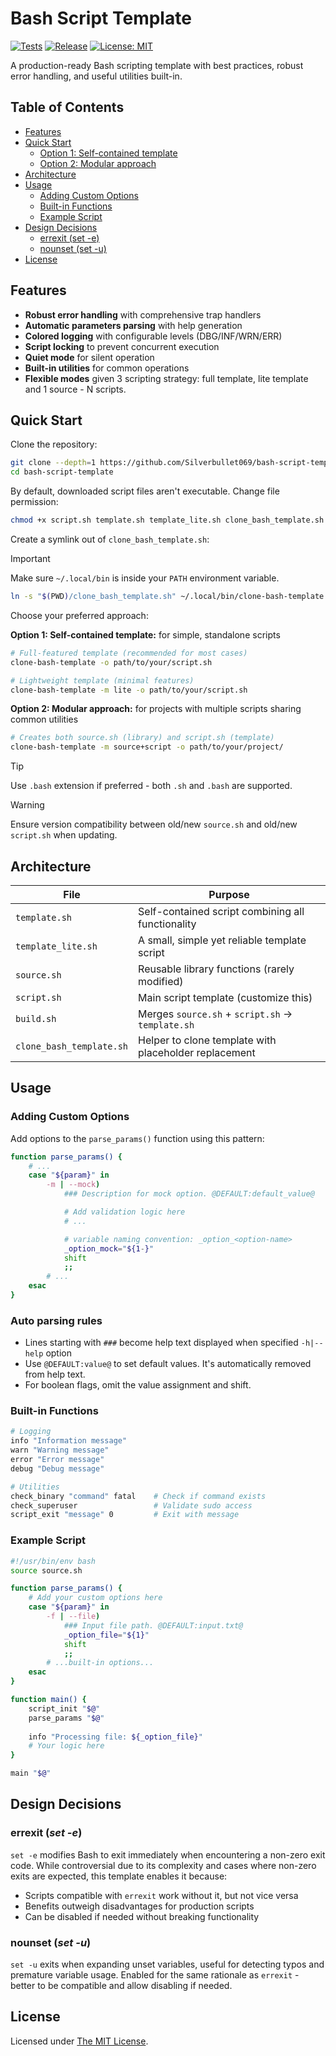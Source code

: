 # Bash Script Template

[![Tests](https://github.com/Silverbullet069/bash-script-template/actions/workflows/test.yml/badge.svg?branch=main)](https://github.com/Silverbullet069/bash-script-template/actions/workflows/test.yml)
[![Release](https://img.shields.io/github/v/release/Silverbullet069/bash-script-template?include_prereleases&label=version)](https://github.com/Silverbullet069/bash-script-template/releases/latest)
[![License: MIT](https://img.shields.io/github/license/Silverbullet069/bash-script-template)](https://opensource.org/licenses/MIT)

A production-ready Bash scripting template with best practices, robust error handling, and useful utilities built-in.

## Table of Contents

- [Features](#features)
- [Quick Start](#quick-start)
  - [Option 1: Self-contained template](#option-1-self-contained-template)
  - [Option 2: Modular approach](#option-2-modular-approach)
- [Architecture](#architecture)
- [Usage](#usage)
  - [Adding Custom Options](#adding-custom-options)
  - [Built-in Functions](#built-in-functions)
  - [Example Script](#example-script)
- [Design Decisions](#design-decisions)
  - [errexit (set -e)](#errexit-set--e)
  - [nounset (set -u)](#nounset-set--u)
- [License](#license)

## Features

- **Robust error handling** with comprehensive trap handlers
- **Automatic parameters parsing** with help generation
- **Colored logging** with configurable levels (DBG/INF/WRN/ERR)
- **Script locking** to prevent concurrent execution
- **Quiet mode** for silent operation
- **Built-in utilities** for common operations
- **Flexible modes** given 3 scripting strategy: full template, lite template and 1 source - N scripts.

## Quick Start

Clone the repository:

```sh
git clone --depth=1 https://github.com/Silverbullet069/bash-script-template.git
cd bash-script-template
```

By default, downloaded script files aren't executable. Change file permission:

```sh
chmod +x script.sh template.sh template_lite.sh clone_bash_template.sh
```

Create a symlink out of `clone_bash_template.sh`:

> [!IMPORTANT]
>
> Make sure `~/.local/bin` is inside your `PATH` environment variable.

```sh
ln -s "$(PWD)/clone_bash_template.sh" ~/.local/bin/clone-bash-template
```

Choose your preferred approach:

**Option 1: Self-contained template:** for simple, standalone scripts

```sh
# Full-featured template (recommended for most cases)
clone-bash-template -o path/to/your/script.sh

# Lightweight template (minimal features)
clone-bash-template -m lite -o path/to/your/script.sh
```

**Option 2: Modular approach:** for projects with multiple scripts sharing common utilities

```sh
# Creates both source.sh (library) and script.sh (template)
clone-bash-template -m source+script -o path/to/your/project/
```

> [!TIP]
> Use `.bash` extension if preferred - both `.sh` and `.bash` are supported.

> [!WARNING]
>
> Ensure version compatibility between old/new `source.sh` and old/new `script.sh` when updating.

## Architecture

| File | Purpose |
|------|---------|
| `template.sh` | Self-contained script combining all functionality |
| `template_lite.sh` | A small, simple yet reliable template script |
| `source.sh` | Reusable library functions (rarely modified) |
| `script.sh` | Main script template (customize this) |
| `build.sh` | Merges `source.sh` + `script.sh` → `template.sh` |
| `clone_bash_template.sh` | Helper to clone template with placeholder replacement |

## Usage

### Adding Custom Options

Add options to the `parse_params()` function using this pattern:

```bash
function parse_params() {
    # ...
    case "${param}" in
        -m | --mock)
            ### Description for mock option. @DEFAULT:default_value@

            # Add validation logic here
            # ...

            # variable naming convention: _option_<option-name>
            _option_mock="${1-}"
            shift
            ;;
        # ...
    esac
}
```

### Auto parsing rules

- Lines starting with `###` become help text displayed when specified `-h|--help` option
- Use `@DEFAULT:value@` to set default values. It's automatically removed from help text.
- For boolean flags, omit the value assignment and shift.

### Built-in Functions

```bash
# Logging
info "Information message"
warn "Warning message" 
error "Error message"
debug "Debug message"

# Utilities
check_binary "command" fatal    # Check if command exists
check_superuser                 # Validate sudo access
script_exit "message" 0         # Exit with message
```

### Example Script

```bash
#!/usr/bin/env bash
source source.sh

function parse_params() {
    # Add your custom options here
    case "${param}" in
        -f | --file)
            ### Input file path. @DEFAULT:input.txt@
            _option_file="${1}"
            shift
            ;;
        # ...built-in options...
    esac
}

function main() {
    script_init "$@"
    parse_params "$@"
    
    info "Processing file: ${_option_file}"
    # Your logic here
}

main "$@"
```

## Design Decisions

### errexit (_set -e_)

`set -e` modifies Bash to exit immediately when encountering a non-zero exit code. While controversial due to its complexity and cases where non-zero exits are expected, this template enables it because:

- Scripts compatible with `errexit` work without it, but not vice versa
- Benefits outweigh disadvantages for production scripts
- Can be disabled if needed without breaking functionality

### nounset (_set -u_)

`set -u` exits when expanding unset variables, useful for detecting typos and premature variable usage. Enabled for the same rationale as `errexit` - better to be compatible and allow disabling if needed.

## License

Licensed under [The MIT License](LICENSE).
